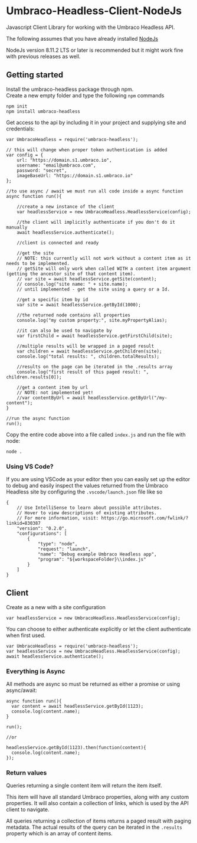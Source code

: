 # Umbraco-Headless-Client-NodeJs

Javascript Client Library for working with the Umbraco Headless API.

The following assumes that you have already installed [NodeJs](https://nodejs.org/)

NodeJs version 8.11.2 LTS or later is recommended but it might work fine with previous releases as well.

## Getting started

Install the umbraco-headless package through npm.<br/>
Create a new empty folder and type the following `npm` commands

```
npm init
npm install umbraco-headless
```

Get access to the api by including it in your project and supplying site and
credentials:

```
var UmbracoHeadless = require('umbraco-headless');

// this will change when proper token authentication is added
var config = {
    url: "https://domain.s1.umbraco.io",
    username: "email@umbraco.com",
    password: "secret",
    imageBaseUrl: "https://domain.s1.umbraco.io"
};

//to use async / await we must run all code inside a async function
async function run(){

    //create a new instance of the client
    var headlessService = new UmbracoHeadless.HeadlessService(config);

    //the client will implicitly authenticate if you don't do it manually
    await headlessService.authenticate();

    //client is connected and ready

    //get the site
    // NOTE: this currently will not work without a content item as it needs to be implemented.
    // getSite will only work when called WITH a content item argument (getting the ancestor site of that content item).
    // var site = await headlessService.getSite(content);
    // console.log("site name: " + site.name);
    // until implemented - get the site using a query or a Id.
	
    //get a specific item by id
    var site = await headlessService.getById(1000);
	
    //the returned node contains all properties
    console.log("my custom property:", site.myPropertyAlias);

    //it can also be used to navigate by
    var firstChild = await headlessService.getFirstChild(site);

    //multiple results will be wrapped in a paged result
    var children = await headlessService.getChildren(site);
    console.log("total results: ", children.totalResults);
    
    //results on the page can be iterated in the .results array
    console.log("first result of this paged result: ", children.results[0]);
    
    //get a content item by url
    // NOTE: not implemented yet!
    //var contentByUrl = await headlessService.getByUrl("/my-content");
}

//run the async function
run();
```

Copy the entire code above into a file called `index.js` and run the file with node:

```
node .
```

### Using VS Code?
If you are using VSCode as your editor then you can easily set up the editor to debug and easily inspect the values returned from the Umbraco Headless site by configuring the `.vscode/launch.json` file like so

```
{
    // Use IntelliSense to learn about possible attributes.
    // Hover to view descriptions of existing attributes.
    // For more information, visit: https://go.microsoft.com/fwlink/?linkid=830387
    "version": "0.2.0",
    "configurations": [        
        {
            "type": "node",
            "request": "launch",
            "name": "Debug example Umbraco Headless app",
            "program": "${workspaceFolder}\\index.js"
        }
    ]
}
```

## Client

Create as a new with a site configuration

`var headlessService = new UmbracoHeadless.HeadlessService(config);`

You can choose to either authenticate explicitly or let the client authenticate when first used.

```
var UmbracoHeadless = require('umbraco-headless');
var headlessService = new UmbracoHeadless.HeadlessService(config);
await headlessService.authenticate();
```

### Everything is Async

All methods are async so must be returned as either a promise or using
async/await:

```
async function run(){
  var content = await headlessService.getById(1123);
  console.log(content.name);
}

run();

//or

headlessService.getById(1123).then(function(content){
  console.log(content.name);
});
```

### Return values

Queries returning a single content item will return the item itself.

This item will have all standard Umbraco properties, along with any custom properties.
It will also contain a collection of links, which is used by the API client to navigate.

All queries returning a collection of items returns a paged result with paging metadata.
The actual results of the query can be iterated in the `.results` property which is an
array of content items.
